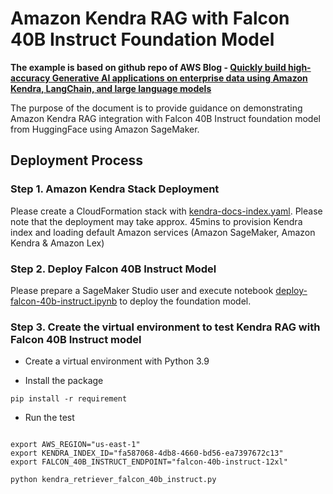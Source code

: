 # Amazon Kendra RAG with Falcon 40B Instruct Foundation Model

**The example is based on github repo of AWS Blog - [Quickly build high-accuracy Generative AI applications on enterprise data using Amazon Kendra, LangChain, and large language models](https://aws.amazon.com/blogs/machine-learning/quickly-build-high-accuracy-generative-ai-applications-on-enterprise-data-using-amazon-kendra-langchain-and-large-language-models/)**

The purpose of the document is to provide guidance on demonstrating Amazon Kendra RAG integration with Falcon 40B Instruct foundation model from HuggingFace using Amazon SageMaker.

## Deployment Process

### Step 1. Amazon Kendra Stack Deployment

Please create a CloudFormation stack with [kendra-docs-index.yaml](./kendra-docs-index.yaml). Please note that the deployment may take approx. 45mins to provision Kendra index and loading default Amazon services (Amazon SageMaker, Amazon Kendra & Amazon Lex)

### Step 2. Deploy Falcon 40B Instruct Model

Please prepare a SageMaker Studio user and execute notebook [deploy-falcon-40b-instruct.ipynb](./deploy-falcon-40b-instruct.ipynb) to deploy the foundation model.

### Step 3. Create the virtual environment to test Kendra RAG with Falcon 40B Instruct model

* Create a virtual environment with Python 3.9

* Install the package

```
pip install -r requirement
```

* Run the test
```

export AWS_REGION="us-east-1"
export KENDRA_INDEX_ID="fa587068-4db8-4660-bd56-ea7397672c13"
export FALCON_40B_INSTRUCT_ENDPOINT="falcon-40b-instruct-12xl"

python kendra_retriever_falcon_40b_instruct.py
```



